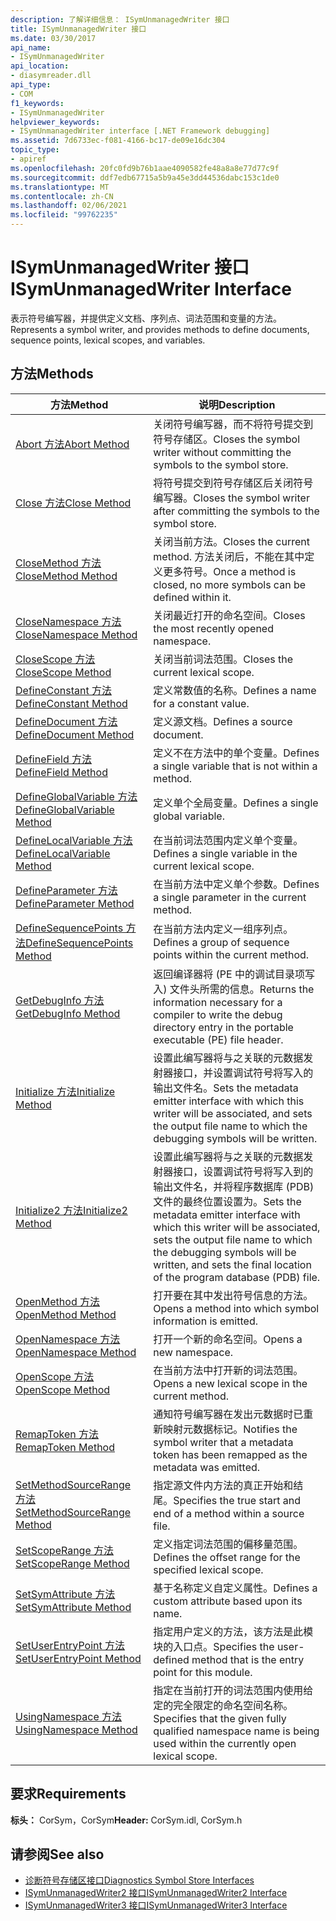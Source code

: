 ```yaml
---
description: 了解详细信息： ISymUnmanagedWriter 接口
title: ISymUnmanagedWriter 接口
ms.date: 03/30/2017
api_name:
- ISymUnmanagedWriter
api_location:
- diasymreader.dll
api_type:
- COM
f1_keywords:
- ISymUnmanagedWriter
helpviewer_keywords:
- ISymUnmanagedWriter interface [.NET Framework debugging]
ms.assetid: 7d6733ec-f081-4166-bc17-de09e16dc304
topic_type:
- apiref
ms.openlocfilehash: 20fc0fd9b76b1aae4090582fe48a8a8e77d77c9f
ms.sourcegitcommit: ddf7edb67715a5b9a45e3dd44536dabc153c1de0
ms.translationtype: MT
ms.contentlocale: zh-CN
ms.lasthandoff: 02/06/2021
ms.locfileid: "99762235"
---
```

# <a name="isymunmanagedwriter-interface"></a><span data-ttu-id="0c61c-103">ISymUnmanagedWriter 接口</span><span class="sxs-lookup"><span data-stu-id="0c61c-103">ISymUnmanagedWriter Interface</span></span>

<span data-ttu-id="0c61c-104">表示符号编写器，并提供定义文档、序列点、词法范围和变量的方法。</span><span class="sxs-lookup"><span data-stu-id="0c61c-104">Represents a symbol writer, and provides methods to define documents, sequence points, lexical scopes, and variables.</span></span>  
  
## <a name="methods"></a><span data-ttu-id="0c61c-105">方法</span><span class="sxs-lookup"><span data-stu-id="0c61c-105">Methods</span></span>  
  
|<span data-ttu-id="0c61c-106">方法</span><span class="sxs-lookup"><span data-stu-id="0c61c-106">Method</span></span>|<span data-ttu-id="0c61c-107">说明</span><span class="sxs-lookup"><span data-stu-id="0c61c-107">Description</span></span>|  
|------------|-----------------|  
|[<span data-ttu-id="0c61c-108">Abort 方法</span><span class="sxs-lookup"><span data-stu-id="0c61c-108">Abort Method</span></span>](isymunmanagedwriter-abort-method.md)|<span data-ttu-id="0c61c-109">关闭符号编写器，而不将符号提交到符号存储区。</span><span class="sxs-lookup"><span data-stu-id="0c61c-109">Closes the symbol writer without committing the symbols to the symbol store.</span></span>|  
|[<span data-ttu-id="0c61c-110">Close 方法</span><span class="sxs-lookup"><span data-stu-id="0c61c-110">Close Method</span></span>](isymunmanagedwriter-close-method.md)|<span data-ttu-id="0c61c-111">将符号提交到符号存储区后关闭符号编写器。</span><span class="sxs-lookup"><span data-stu-id="0c61c-111">Closes the symbol writer after committing the symbols to the symbol store.</span></span>|  
|[<span data-ttu-id="0c61c-112">CloseMethod 方法</span><span class="sxs-lookup"><span data-stu-id="0c61c-112">CloseMethod Method</span></span>](isymunmanagedwriter-closemethod-method.md)|<span data-ttu-id="0c61c-113">关闭当前方法。</span><span class="sxs-lookup"><span data-stu-id="0c61c-113">Closes the current method.</span></span> <span data-ttu-id="0c61c-114">方法关闭后，不能在其中定义更多符号。</span><span class="sxs-lookup"><span data-stu-id="0c61c-114">Once a method is closed, no more symbols can be defined within it.</span></span>|  
|[<span data-ttu-id="0c61c-115">CloseNamespace 方法</span><span class="sxs-lookup"><span data-stu-id="0c61c-115">CloseNamespace Method</span></span>](isymunmanagedwriter-closenamespace-method.md)|<span data-ttu-id="0c61c-116">关闭最近打开的命名空间。</span><span class="sxs-lookup"><span data-stu-id="0c61c-116">Closes the most recently opened namespace.</span></span>|  
|[<span data-ttu-id="0c61c-117">CloseScope 方法</span><span class="sxs-lookup"><span data-stu-id="0c61c-117">CloseScope Method</span></span>](isymunmanagedwriter-closescope-method.md)|<span data-ttu-id="0c61c-118">关闭当前词法范围。</span><span class="sxs-lookup"><span data-stu-id="0c61c-118">Closes the current lexical scope.</span></span>|  
|[<span data-ttu-id="0c61c-119">DefineConstant 方法</span><span class="sxs-lookup"><span data-stu-id="0c61c-119">DefineConstant Method</span></span>](isymunmanagedwriter-defineconstant-method.md)|<span data-ttu-id="0c61c-120">定义常数值的名称。</span><span class="sxs-lookup"><span data-stu-id="0c61c-120">Defines a name for a constant value.</span></span>|  
|[<span data-ttu-id="0c61c-121">DefineDocument 方法</span><span class="sxs-lookup"><span data-stu-id="0c61c-121">DefineDocument Method</span></span>](isymunmanagedwriter-definedocument-method.md)|<span data-ttu-id="0c61c-122">定义源文档。</span><span class="sxs-lookup"><span data-stu-id="0c61c-122">Defines a source document.</span></span>|  
|[<span data-ttu-id="0c61c-123">DefineField 方法</span><span class="sxs-lookup"><span data-stu-id="0c61c-123">DefineField Method</span></span>](isymunmanagedwriter-definefield-method.md)|<span data-ttu-id="0c61c-124">定义不在方法中的单个变量。</span><span class="sxs-lookup"><span data-stu-id="0c61c-124">Defines a single variable that is not within a method.</span></span>|  
|[<span data-ttu-id="0c61c-125">DefineGlobalVariable 方法</span><span class="sxs-lookup"><span data-stu-id="0c61c-125">DefineGlobalVariable Method</span></span>](isymunmanagedwriter-defineglobalvariable-method.md)|<span data-ttu-id="0c61c-126">定义单个全局变量。</span><span class="sxs-lookup"><span data-stu-id="0c61c-126">Defines a single global variable.</span></span>|  
|[<span data-ttu-id="0c61c-127">DefineLocalVariable 方法</span><span class="sxs-lookup"><span data-stu-id="0c61c-127">DefineLocalVariable Method</span></span>](isymunmanagedwriter-definelocalvariable-method.md)|<span data-ttu-id="0c61c-128">在当前词法范围内定义单个变量。</span><span class="sxs-lookup"><span data-stu-id="0c61c-128">Defines a single variable in the current lexical scope.</span></span>|  
|[<span data-ttu-id="0c61c-129">DefineParameter 方法</span><span class="sxs-lookup"><span data-stu-id="0c61c-129">DefineParameter Method</span></span>](isymunmanagedwriter-defineparameter-method.md)|<span data-ttu-id="0c61c-130">在当前方法中定义单个参数。</span><span class="sxs-lookup"><span data-stu-id="0c61c-130">Defines a single parameter in the current method.</span></span>|  
|[<span data-ttu-id="0c61c-131">DefineSequencePoints 方法</span><span class="sxs-lookup"><span data-stu-id="0c61c-131">DefineSequencePoints Method</span></span>](isymunmanagedwriter-definesequencepoints-method.md)|<span data-ttu-id="0c61c-132">在当前方法内定义一组序列点。</span><span class="sxs-lookup"><span data-stu-id="0c61c-132">Defines a group of sequence points within the current method.</span></span>|  
|[<span data-ttu-id="0c61c-133">GetDebugInfo 方法</span><span class="sxs-lookup"><span data-stu-id="0c61c-133">GetDebugInfo Method</span></span>](isymunmanagedwriter-getdebuginfo-method.md)|<span data-ttu-id="0c61c-134">返回编译器将 (PE 中的调试目录项写入) 文件头所需的信息。</span><span class="sxs-lookup"><span data-stu-id="0c61c-134">Returns the information necessary for a compiler to write the debug directory entry in the portable executable (PE) file header.</span></span>|  
|[<span data-ttu-id="0c61c-135">Initialize 方法</span><span class="sxs-lookup"><span data-stu-id="0c61c-135">Initialize Method</span></span>](isymunmanagedwriter-initialize-method.md)|<span data-ttu-id="0c61c-136">设置此编写器将与之关联的元数据发射器接口，并设置调试符号将写入的输出文件名。</span><span class="sxs-lookup"><span data-stu-id="0c61c-136">Sets the metadata emitter interface with which this writer will be associated, and sets the output file name to which the debugging symbols will be written.</span></span>|  
|[<span data-ttu-id="0c61c-137">Initialize2 方法</span><span class="sxs-lookup"><span data-stu-id="0c61c-137">Initialize2 Method</span></span>](isymunmanagedwriter-initialize2-method.md)|<span data-ttu-id="0c61c-138">设置此编写器将与之关联的元数据发射器接口，设置调试符号将写入到的输出文件名，并将程序数据库 (PDB) 文件的最终位置设置为。</span><span class="sxs-lookup"><span data-stu-id="0c61c-138">Sets the metadata emitter interface with which this writer will be associated, sets the output file name to which the debugging symbols will be written, and sets the final location of the program database (PDB) file.</span></span>|  
|[<span data-ttu-id="0c61c-139">OpenMethod 方法</span><span class="sxs-lookup"><span data-stu-id="0c61c-139">OpenMethod Method</span></span>](isymunmanagedwriter-openmethod-method.md)|<span data-ttu-id="0c61c-140">打开要在其中发出符号信息的方法。</span><span class="sxs-lookup"><span data-stu-id="0c61c-140">Opens a method into which symbol information is emitted.</span></span>|  
|[<span data-ttu-id="0c61c-141">OpenNamespace 方法</span><span class="sxs-lookup"><span data-stu-id="0c61c-141">OpenNamespace Method</span></span>](isymunmanagedwriter-opennamespace-method.md)|<span data-ttu-id="0c61c-142">打开一个新的命名空间。</span><span class="sxs-lookup"><span data-stu-id="0c61c-142">Opens a new namespace.</span></span>|  
|[<span data-ttu-id="0c61c-143">OpenScope 方法</span><span class="sxs-lookup"><span data-stu-id="0c61c-143">OpenScope Method</span></span>](isymunmanagedwriter-openscope-method.md)|<span data-ttu-id="0c61c-144">在当前方法中打开新的词法范围。</span><span class="sxs-lookup"><span data-stu-id="0c61c-144">Opens a new lexical scope in the current method.</span></span>|  
|[<span data-ttu-id="0c61c-145">RemapToken 方法</span><span class="sxs-lookup"><span data-stu-id="0c61c-145">RemapToken Method</span></span>](isymunmanagedwriter-remaptoken-method.md)|<span data-ttu-id="0c61c-146">通知符号编写器在发出元数据时已重新映射元数据标记。</span><span class="sxs-lookup"><span data-stu-id="0c61c-146">Notifies the symbol writer that a metadata token has been remapped as the metadata was emitted.</span></span>|  
|[<span data-ttu-id="0c61c-147">SetMethodSourceRange 方法</span><span class="sxs-lookup"><span data-stu-id="0c61c-147">SetMethodSourceRange Method</span></span>](isymunmanagedwriter-setmethodsourcerange-method.md)|<span data-ttu-id="0c61c-148">指定源文件内方法的真正开始和结尾。</span><span class="sxs-lookup"><span data-stu-id="0c61c-148">Specifies the true start and end of a method within a source file.</span></span>|  
|[<span data-ttu-id="0c61c-149">SetScopeRange 方法</span><span class="sxs-lookup"><span data-stu-id="0c61c-149">SetScopeRange Method</span></span>](isymunmanagedwriter-setscoperange-method.md)|<span data-ttu-id="0c61c-150">定义指定词法范围的偏移量范围。</span><span class="sxs-lookup"><span data-stu-id="0c61c-150">Defines the offset range for the specified lexical scope.</span></span>|  
|[<span data-ttu-id="0c61c-151">SetSymAttribute 方法</span><span class="sxs-lookup"><span data-stu-id="0c61c-151">SetSymAttribute Method</span></span>](isymunmanagedwriter-setsymattribute-method.md)|<span data-ttu-id="0c61c-152">基于名称定义自定义属性。</span><span class="sxs-lookup"><span data-stu-id="0c61c-152">Defines a custom attribute based upon its name.</span></span>|  
|[<span data-ttu-id="0c61c-153">SetUserEntryPoint 方法</span><span class="sxs-lookup"><span data-stu-id="0c61c-153">SetUserEntryPoint Method</span></span>](isymunmanagedwriter-setuserentrypoint-method.md)|<span data-ttu-id="0c61c-154">指定用户定义的方法，该方法是此模块的入口点。</span><span class="sxs-lookup"><span data-stu-id="0c61c-154">Specifies the user-defined method that is the entry point for this module.</span></span>|  
|[<span data-ttu-id="0c61c-155">UsingNamespace 方法</span><span class="sxs-lookup"><span data-stu-id="0c61c-155">UsingNamespace Method</span></span>](isymunmanagedwriter-usingnamespace-method.md)|<span data-ttu-id="0c61c-156">指定在当前打开的词法范围内使用给定的完全限定的命名空间名称。</span><span class="sxs-lookup"><span data-stu-id="0c61c-156">Specifies that the given fully qualified namespace name is being used within the currently open lexical scope.</span></span>|  
  
## <a name="requirements"></a><span data-ttu-id="0c61c-157">要求</span><span class="sxs-lookup"><span data-stu-id="0c61c-157">Requirements</span></span>  

 <span data-ttu-id="0c61c-158">**标头：** CorSym，CorSym</span><span class="sxs-lookup"><span data-stu-id="0c61c-158">**Header:** CorSym.idl, CorSym.h</span></span>  
  
## <a name="see-also"></a><span data-ttu-id="0c61c-159">请参阅</span><span class="sxs-lookup"><span data-stu-id="0c61c-159">See also</span></span>

- [<span data-ttu-id="0c61c-160">诊断符号存储区接口</span><span class="sxs-lookup"><span data-stu-id="0c61c-160">Diagnostics Symbol Store Interfaces</span></span>](diagnostics-symbol-store-interfaces.md)
- [<span data-ttu-id="0c61c-161">ISymUnmanagedWriter2 接口</span><span class="sxs-lookup"><span data-stu-id="0c61c-161">ISymUnmanagedWriter2 Interface</span></span>](isymunmanagedwriter2-interface.md)
- [<span data-ttu-id="0c61c-162">ISymUnmanagedWriter3 接口</span><span class="sxs-lookup"><span data-stu-id="0c61c-162">ISymUnmanagedWriter3 Interface</span></span>](isymunmanagedwriter3-interface.md)
